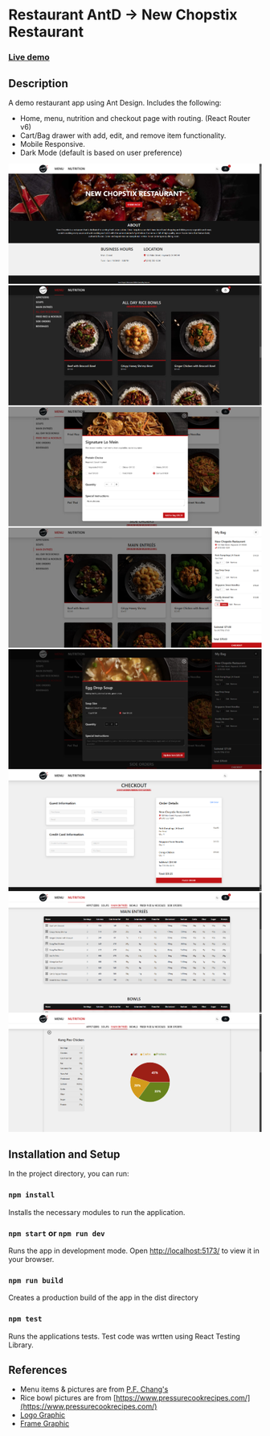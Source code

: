 # Restaurant AntD -> New Chopstix Restaurant

### [Live demo](https://restaurant-antd.netlify.app/)

## Description

A demo restaurant app using Ant Design. Includes the following:

- Home, menu, nutrition and checkout page with routing. (React Router v6)
- Cart/Bag drawer with add, edit, and remove item functionality.
- Mobile Responsive.
- Dark Mode (default is based on user preference)

![Alt text](https://github.com/brucean52/restaurant-antd/blob/frontend-only/sample_images/home.png "main")
![Alt text](https://github.com/brucean52/restaurant-antd/blob/frontend-only/sample_images/menu.png "menu")
![Alt text](https://github.com/brucean52/restaurant-antd/blob/frontend-only/sample_images/add-item.png "add-item")
![Alt text](https://github.com/brucean52/restaurant-antd/blob/frontend-only/sample_images/drawer.png "drawer")
![Alt text](https://github.com/brucean52/restaurant-antd/blob/frontend-only/sample_images/bag-edit.png "bag-edit")
![Alt text](https://github.com/brucean52/restaurant-antd/blob/frontend-only/sample_images/checkout.png "checkout")
![Alt text](https://github.com/brucean52/restaurant-antd/blob/frontend-only/sample_images/nutrition.png "nutrition")
![Alt text](https://github.com/brucean52/restaurant-antd/blob/frontend-only/sample_images/nutrition-chart.png "nutrition-chart")

## Installation and Setup

In the project directory, you can run:

### `npm install`
Installs the necessary modules to run the application.

### `npm start` or `npm run dev`
Runs the app in development mode.
Open [http://localhost:5173/](http://localhost:5173/) to view it in your browser.

### `npm run build`
Creates a production build of the app in the dist directory

### `npm test`
Runs the applications tests. Test code was wrtten using React Testing Library.

## References

- Menu items & pictures are from [P.F. Chang's](https://www.pfchangs.com/)
- Rice bowl pictures are from [https://www.pressurecookrecipes.com/](https://www.pressurecookrecipes.com/)
- [Logo Graphic](https://www.dreamstime.com/chinese-plate-chopsticks-logo-template-asian-style-plate-vector-design-chinese-plate-chopsticks-logo-template-asian-image108252892)
- [Frame Graphic](https://www.freepik.com/free-vector/oriental-frames-set_8610267.htm#fromView=search&page=2&position=18&uuid=55f16bb0-8292-4e5e-a01f-54186389595a)